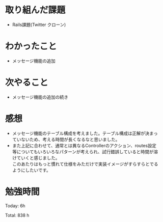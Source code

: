 # 取り組んだ課題
- Rails課題(Twitter クローン)

# わかったこと
- メッセージ機能の追加

# 次やること
- メッセージ機能の追加の続き

# 感想
- メッセージ機能のテーブル構成を考えました。テーブル構成は正解が決まっていないため、考える時間が長くなるなと思いました。
- また上記に合わせて、通常とは異なるControllerのアクション、routes設定等についてもいろいろなパターンが考えられ、試行錯誤していると時間が溶けていくと感じました。  
このあたりはもっと慣れて仕様をみただけで実装イメージがすらすらとでるようにしたいです。

# 勉強時間
Today: 6h

Total: 838 h

